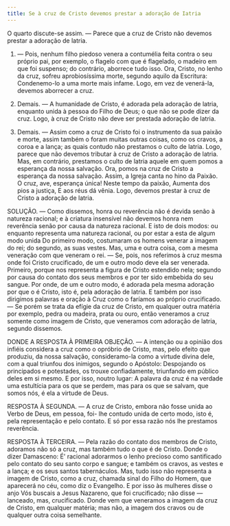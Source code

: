 ```yaml
---
title: Se à cruz de Cristo devemos prestar a adoração de Iatria
---
```


O quarto discute-se assim. — Parece que a cruz de Cristo não devemos prestar a adoração de latria.  

1. — Pois, nenhum filho piedoso venera a contumélia feita contra o seu próprio pai, por exemplo, o flagelo com que é flagelado, o madeiro em que foi suspenso; do contrário, aborrece tudo isso. Ora, Cristo, no lenho da cruz, sofreu aprobiosíssima morte, segundo aquilo da Escritura: Condenemo-lo a uma morte mais infame. Logo, em vez de venerá-la, devemos aborrecer a cruz. 

2. Demais. — A humanidade de Cristo, é adorada pela adoração de latria, enquanto unida à pessoa do Filho de Deus; o que não se pode dizer da cruz. Logo, à cruz de Cristo não deve ser prestada adoração de latria.  

3. Demais. — Assim como a cruz de Cristo foi o instrumento da sua paixão e morte, assim também o foram muitas outras coisas, como os cravos, a coroa e a lança; as quais contudo não prestamos o culto de latria. Logo, parece que não devemos tributar à cruz de Cristo a adoração de latria.  Mas, em contrário, prestamos o culto de latria aquele em quem pomos a esperança da nossa salvação. Ora, pomos na cruz de Cristo a esperança da nossa salvação. Assim, a Igreja canta no hino da Paixão.  O cruz, ave, esperança única!  Neste tempo da paixão,  Aumenta dos pios a justiça,  E aos réus dá vênia.  Logo, devemos prestar à cruz de Cristo a adoração de latria.  

SOLUÇÃO. — Como dissemos, honra ou reverência não é devida senão à natureza racional; e à criatura insensível não devemos honra nem reverência senão por causa da natureza racional. E isto de dois modos: ou enquanto representa uma natureza racional, ou por estar a esta de algum modo unida Do primeiro modo, costumaram os homens venerar a imagem do rei; do segundo, as suas vestes. Mas, uma e outra coisa, com a mesma veneração com que veneram o rei. — Se, pois, nos referimos à cruz mesma onde foi Cristo crucificado, de um e outro modo deve ela ser venerada. Primeiro, porque nos representa a figura de Cristo estendido nela; segundo por causa do contato dos seus membros e por ter sido embebida do seu sangue. Por onde, de um e outro modo, é adorada pela mesma adoração por que o é Cristo, isto é, pela adoração de latria. E também por isso dirigimos palavras e oração à Cruz como o faríamos ao próprio crucificado. — Se porém se trata da efígie da cruz de Cristo, em qualquer outra matéria por exemplo, pedra ou madeira, prata ou ouro, então veneramos a cruz somente como imagem de Cristo, que veneramos com adoração de latria, segundo dissemos.  

DONDE A RESPOSTA À PRIMEIRA OBJEÇÃO. — A intenção ou a opinião dos infiéis considera a cruz como o opróbrio de Cristo, mas, pelo efeito que produziu, da nossa salvação, consideramo-la como a virtude divina dele, com a qual triunfou dos inimigos, segundo o Apóstolo: Despojando os principados e potestades, os trouxe confiadamente, triunfando em público deles em si mesmo. E por isso, noutro lugar: A palavra da cruz é na verdade uma estultícia para os que se perdem, mas para os que se salvam, que somos nós, é ela a virtude de Deus.  

RESPOSTA À SEGUNDA. — A cruz de Cristo, embora não fosse unida ao Verbo de Deus, em pessoa, foi- lhe contudo unida de certo modo, isto é, pela representação e pelo contato. E só por essa razão nós lhe prestamos reverência.  

RESPOSTA À TERCEIRA. — Pela razão do contato dos membros de Cristo, adoramos não só a cruz, mas também tudo o que é de Cristo. Donde o dizer Damasceno: É' racional adorarmos o lenho precioso como santificado pelo contato do seu santo corpo e sangue; e também os cravos, as vestes e a lança; e os seus santos tabernáculos. Mas, tudo isso não representa a imagem de Cristo, como a cruz, chamada sinal do Filho do Homem, que aparecerá no céu, como diz o Evangelho. E por isso às mulheres disse o anjo Vós buscais a Jesus Nazareno, que foi crucificado; não disse — lanceado, mas, crucificado. Donde vem que veneramos a imagem da cruz de Cristo, em qualquer matéria; mas não, a imagem dos cravos ou de qualquer outra coisa semelhante.